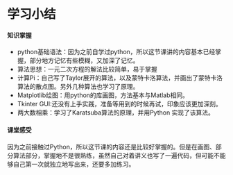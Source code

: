 # 学习小结

#### 知识掌握

- python基础语法：因为之前自学过python，所以这节课讲的内容基本已经掌握，部分地方记忆有些模糊，又加深了记忆。
- 算法思想：一元二次方程的解法比较简单，易于掌握
- 计算Pi：自己写了Taylor展开的算法，以及蒙特卡洛算法，并画出了蒙特卡洛算法的散点图。另外几种算法也学习了原理。
- Matplotlib绘图：用python的库画图，方法基本与Matlab相同。
- Tkinter GUI:还没有上手实践，准备等用到的时候再试，印象应该更加深刻。
- 两大数相乘：学习了Karatsuba算法的原理，并用Python 实现了该算法。



#### 课堂感受

因为之前接触过Python，所以这节课的内容还是比较好掌握的。但是在画图、部分算法部分，掌握地不是很熟练，虽然自己对着讲义也写了一遍代码，但可能不能够自己第一次就独立地写出来，还要多加练习。

